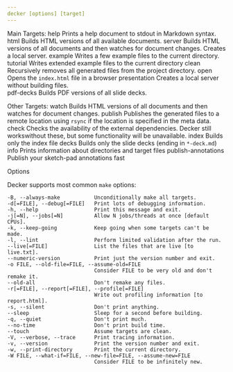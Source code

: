```yaml
---
decker [options] [target]
---
```


Main Targets:
    help            Prints a help document to stdout in Markdown syntax. 
    html            Builds HTML versions of all available documents.
    server          Builds HTML versions of all documents and then watches for document changes. Creates a local server.
    example         Writes a few example files to the current directory. 
    tutorial        Writes extended example files to the current directory
    clean           Recursively removes all generated files from the project directory.
    open            Opens the `index.html` file in a browser
    presentation    Creates a local server without building files.    
    pdf-decks       Builds PDF versions of all slide decks.

Other Targets:
    watch           Builds HTML versions of all documents and then watches for document changes.
    publish         Publishes the generated files to a remote location using `rsync` if the location is specified in the meta data. 
    check           Checks the availability of the external dependencies. Decker still workswithout these, but some functionality will be unavailable.
    index           Builds only the index file
    decks           Builds only the slide decks (ending in `*-deck.md`)
    info            Prints information about directories and target files
    publish-annotations     Publish your sketch-pad annotations
    fast


Options

Decker supports most common `make` options:

    -B, --always-make           Unconditionally make all targets.
    -d[=FILE], --debug[=FILE]   Print lots of debugging information.
    -h, --help                  Print this message and exit.
    -j[=N], --jobs[=N]          Allow N jobs/threads at once [default CPUs].
    -k, --keep-going            Keep going when some targets can't be made.
    -l, --lint                  Perform limited validation after the run.
    --live[=FILE]               List the files that are live [to live.txt].
    --numeric-version           Print just the version number and exit.
    -o FILE, --old-file=FILE, --assume-old=FILE
                                Consider FILE to be very old and don't remake it.
    --old-all                   Don't remake any files.
    -r[=FILE], --report[=FILE], --profile[=FILE]
                                Write out profiling information [to report.html].
    -s, --silent                Don't print anything.
    --sleep                     Sleep for a second before building.
    -q, --quiet                 Don't print much.
    --no-time                   Don't print build time.
    --touch                     Assume targets are clean.
    -V, --verbose, --trace      Print tracing information.
    -v, --version               Print the version number and exit.
    -w, --print-directory       Print the current directory.
    -W FILE, --what-if=FILE, --new-file=FILE, --assume-new=FILE
                                Consider FILE to be infinitely new.
